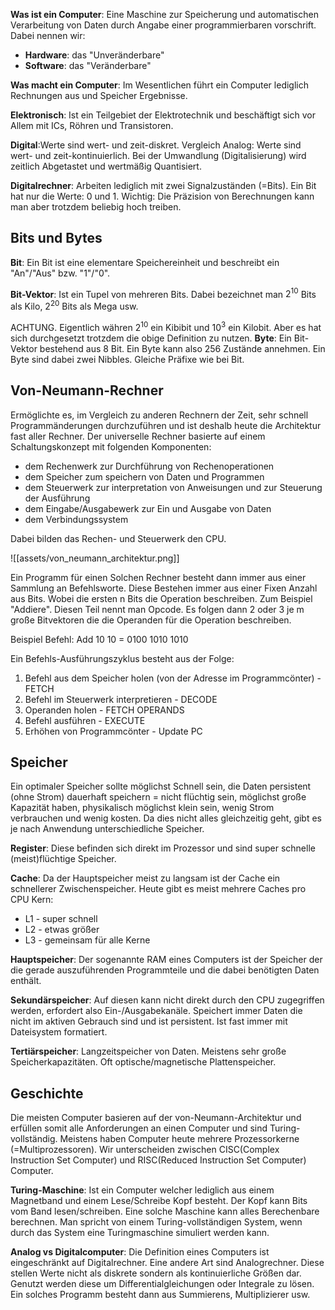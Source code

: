 
**Was ist ein Computer**: Eine Maschine zur Speicherung und automatischen Verarbeitung von Daten durch Angabe einer programmierbaren vorschrift.
Dabei nennen wir:
- **Hardware**: das "Unveränderbare"
- **Software**: das "Veränderbare"

**Was macht ein Computer**: Im Wesentlichen führt ein Computer lediglich Rechnungen aus und Speicher Ergebnisse.

**Elektronisch**: Ist ein Teilgebiet der Elektrotechnik und beschäftigt sich vor Allem mit ICs, Röhren und Transistoren.

**Digital**:Werte sind wert- und zeit-diskret. Vergleich Analog: Werte sind wert- und zeit-kontinuierlich.
Bei der Umwandlung (Digitalisierung) wird zeitlich Abgetastet und wertmäßig Quantisiert.

**Digitalrechner**: Arbeiten lediglich mit zwei Signalzuständen (=Bits). Ein Bit hat nur die Werte: 0 und 1.
Wichtig: Die Präzision von Berechnungen kann man aber trotzdem beliebig hoch treiben.

## Bits und Bytes
**Bit**: Ein Bit ist eine elementare Speichereinheit und beschreibt ein "An"/"Aus" bzw. "1"/"0".

**Bit-Vektor**: Ist ein Tupel von mehreren Bits.
Dabei bezeichnet man $2^{10}$ Bits als Kilo, $2^{20}$ Bits als Mega usw.

ACHTUNG. Eigentlich währen $2^{10}$ ein Kibibit und $10^3$ ein Kilobit. Aber es hat sich durchgesetzt trotzdem die obige Definition zu nutzen.
**Byte**: Ein Bit-Vektor bestehend aus 8 Bit. Ein Byte kann also 256 Zustände annehmen. Ein Byte sind dabei zwei Nibbles. Gleiche Präfixe wie bei Bit.

## Von-Neumann-Rechner
Ermöglichte es, im Vergleich zu anderen Rechnern der Zeit, sehr schnell Programmänderungen durchzuführen und ist deshalb heute die Architektur fast aller Rechner.
Der universelle Rechner basierte auf einem Schaltungskonzept mit folgenden Komponenten:
- dem Rechenwerk zur Durchführung von Rechenoperationen
- dem Speicher zum speichern von Daten und Programmen
- dem Steuerwerk zur interpretation von Anweisungen und zur Steuerung der Ausführung
- dem Eingabe/Ausgabewerk zur Ein und Ausgabe von Daten
- dem Verbindungssystem

Dabei bilden das Rechen- und Steuerwerk den CPU.

![[assets/von_neumann_architektur.png]]

Ein Programm für einen Solchen Rechner besteht dann immer aus einer Sammlung an Befehlsworte. Diese Bestehen immer aus einer Fixen Anzahl aus Bits. Wobei die ersten n Bits die Operation beschreiben. Zum Beispiel "Addiere". Diesen Teil nennt man Opcode. Es folgen dann 2 oder 3 je m große Bitvektoren die die Operanden für die Operation beschreiben.

Beispiel Befehl: Add 10 10 = 0100 1010 1010

Ein Befehls-Ausführungszyklus besteht aus der Folge:
1. Befehl aus dem Speicher holen (von der Adresse im Programmcönter) - FETCH
2. Befehl im Steuerwerk interpretieren - DECODE
3. Operanden holen - FETCH OPERANDS
4. Befehl ausführen - EXECUTE
5. Erhöhen von Programmcönter - Update PC
## Speicher
Ein optimaler Speicher sollte möglichst Schnell sein, die Daten persistent (ohne Strom) dauerhaft speichern = nicht flüchtig sein, möglichst große Kapazität haben, physikalisch möglichst klein sein, wenig Strom verbrauchen und wenig kosten.
Da dies nicht alles gleichzeitig geht, gibt es je nach Anwendung unterschiedliche Speicher.

**Register**: Diese befinden sich direkt im Prozessor und sind super schnelle (meist)flüchtige Speicher.

**Cache**: Da der Hauptspeicher meist zu langsam ist der Cache ein schnellerer Zwischenspeicher. Heute gibt es meist mehrere Caches pro CPU Kern:
- L1 - super schnell
- L2 - etwas größer
- L3 - gemeinsam für alle Kerne

**Hauptspeicher**: Der sogenannte RAM eines Computers ist der Speicher der die gerade auszuführenden Programmteile und die dabei benötigten Daten enthält.

**Sekundärspeicher**: Auf diesen kann nicht direkt durch den CPU zugegriffen werden, erfordert also Ein-/Ausgabekanäle. Speichert immer Daten die nicht im aktiven Gebrauch sind und ist persistent. Ist fast immer mit Dateisystem formatiert.

**Tertiärspeicher**: Langzeitspeicher von Daten. Meistens sehr große Speicherkapazitäten. Oft optische/magnetische Plattenspeicher.
## Geschichte
Die meisten Computer basieren auf der von-Neumann-Architektur und erfüllen somit alle Anforderungen an einen Computer und sind Turing-vollständig. Meistens haben Computer heute mehrere Prozessorkerne (=Multiprozessoren).
Wir unterscheiden zwischen CISC(Complex Instruction Set Computer) und RISC(Reduced Instruction Set Computer) Computer.

**Turing-Maschine**: Ist ein Computer welcher lediglich aus einem Magnetband und einem Lese/Schreibe Kopf besteht. Der Kopf kann Bits vom Band lesen/schreiben. Eine solche Maschine kann alles Berechenbare berechnen.
Man spricht von einem Turing-vollständigen System, wenn durch das System eine Turingmaschine simuliert werden kann.

**Analog vs Digitalcomputer**: Die Definition eines Computers ist eingeschränkt auf Digitalrechner.
Eine andere Art sind Analogrechner. Diese stellen Werte nicht als diskrete sondern als kontinuierliche Größen dar.
Genutzt werden diese um Differentialgleichungen oder Integrale zu lösen. Ein solches Programm besteht dann aus Summierens, Multiplizierer usw.